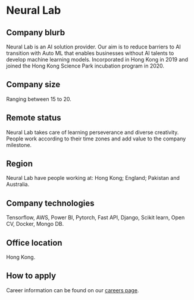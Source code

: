 # Neural Lab

## Company blurb

Neural Lab is an AI solution provider. Our aim is to reduce barriers to AI transition with Auto ML that enables businesses without AI talents to develop machine 
learning models. Incorporated in Hong Kong in 2019 and joined the Hong Kong Science Park incubation program in 2020.

## Company size

Ranging between 15 to 20.

## Remote status

Neural Lab takes care of learning perseverance and diverse creativity. People work according to their time zones and add value to the company milestone.

## Region

Neural Lab have people working at: Hong Kong; England; Pakistan and Australia.

## Company technologies

Tensorflow, AWS, Power BI, Pytorch, Fast API, Django, Scikit learn, Open CV, Docker, Mongo DB.

## Office location

Hong Kong.

## How to apply

Career information can be found on our [careers page](https://neurallab.io/careers/).
